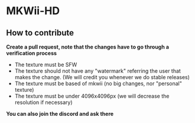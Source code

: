 # MKWii-HD
## How to contribute
**Create a pull request, note that the changes have to go through a verification process**
- The texture must be SFW
- The texture should not have any "watermark" referring the user that makes the change. (We will credit you whenever we do stable releases) 
- The texture must be based of mkwii (no big changes, nor "personal" texture)
- The texture must be under 4096x4096px (we will decrease the resolution if necessary)

**You can also join the discord and ask there**
